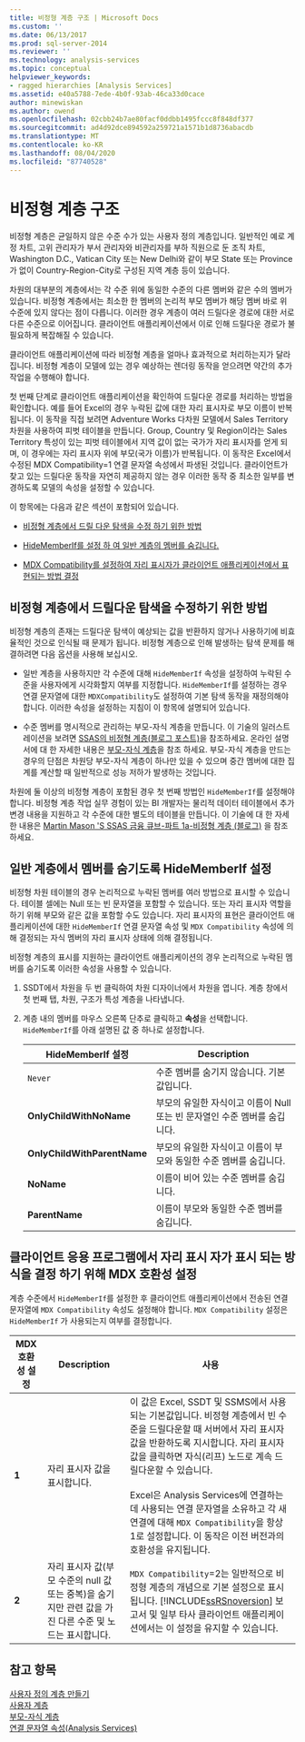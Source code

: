 ```yaml
---
title: 비정형 계층 구조 | Microsoft Docs
ms.custom: ''
ms.date: 06/13/2017
ms.prod: sql-server-2014
ms.reviewer: ''
ms.technology: analysis-services
ms.topic: conceptual
helpviewer_keywords:
- ragged hierarchies [Analysis Services]
ms.assetid: e40a5788-7ede-4b0f-93ab-46ca33d0cace
author: minewiskan
ms.author: owend
ms.openlocfilehash: 02cbb24b7ae80facf0ddbb1495fccc8f848df377
ms.sourcegitcommit: ad4d92dce894592a259721a1571b1d8736abacdb
ms.translationtype: MT
ms.contentlocale: ko-KR
ms.lasthandoff: 08/04/2020
ms.locfileid: "87740528"
---
```

# <a name="ragged-hierarchies"></a>비정형 계층 구조
  비정형 계층은 균일하지 않은 수준 수가 있는 사용자 정의 계층입니다. 일반적인 예로 계정 차트, 고위 관리자가 부서 관리자와 비관리자를 부하 직원으로 둔 조직 차트, Washington D.C., Vatican City 또는 New Delhi와 같이 부모 State 또는 Province가 없이 Country-Region-City로 구성된 지역 계층 등이 있습니다.  
  
 차원의 대부분의 계층에서는 각 수준 위에 동일한 수준의 다른 멤버와 같은 수의 멤버가 있습니다. 비정형 계층에서는 최소한 한 멤버의 논리적 부모 멤버가 해당 멤버 바로 위 수준에 있지 않다는 점이 다릅니다. 이러한 경우 계층이 여러 드릴다운 경로에 대한 서로 다른 수준으로 이어집니다. 클라이언트 애플리케이션에서 이로 인해 드릴다운 경로가 불필요하게 복잡해질 수 있습니다.  
  
 클라이언트 애플리케이션에 따라 비정형 계층을 얼마나 효과적으로 처리하는지가 달라집니다. 비정형 계층이 모델에 있는 경우 예상하는 렌더링 동작을 얻으려면 약간의 추가 작업을 수행해야 합니다.  
  
 첫 번째 단계로 클라이언트 애플리케이션을 확인하여 드릴다운 경로를 처리하는 방법을 확인합니다. 예를 들어 Excel의 경우 누락된 값에 대한 자리 표시자로 부모 이름이 반복됩니다. 이 동작을 직접 보려면 Adventure Works 다차원 모델에서 Sales Territory 차원을 사용하여 피벗 테이블을 만듭니다. Group, Country 및 Region이라는 Sales Territory 특성이 있는 피벗 테이블에서 지역 값이 없는 국가가 자리 표시자를 얻게 되며, 이 경우에는 자리 표시자 위에 부모(국가 이름)가 반복됩니다. 이 동작은 Excel에서 수정된 MDX Compatibility=1 연결 문자열 속성에서 파생된 것입니다. 클라이언트가 찾고 있는 드릴다운 동작을 자연히 제공하지 않는 경우 이러한 동작 중 최소한 일부를 변경하도록 모델의 속성을 설정할 수 있습니다.  
  
 이 항목에는 다음과 같은 섹션이 포함되어 있습니다.  
  
-   [비정형 계층에서 드릴 다운 탐색을 수정 하기 위한 방법](#bkmk_approach)  
  
-   [HideMemberIf를 설정 하 여 일반 계층의 멤버를 숨깁니다.](#bkmk_Hide)  
  
-   [MDX Compatibility를 설정하여 자리 표시자가 클라이언트 애플리케이션에서 표현되는 방법 결정](#bkmk_Mdx)  
  
##  <a name="approaches-for-modifying-drilldown-navigation-in-a-ragged-hierarchy"></a><a name="bkmk_approach"></a> 비정형 계층에서 드릴다운 탐색을 수정하기 위한 방법  
 비정형 계층의 존재는 드릴다운 탐색이 예상되는 값을 반환하지 않거나 사용하기에 비효율적인 것으로 인식될 때 문제가 됩니다. 비정형 계층으로 인해 발생하는 탐색 문제를 해결하려면 다음 옵션을 사용해 보십시오.  
  
-   일반 계층을 사용하지만 각 수준에 대해 `HideMemberIf` 속성을 설정하여 누락된 수준을 사용자에게 시각화할지 여부를 지정합니다. `HideMemberIf`를 설정하는 경우 연결 문자열에 대한 `MDXCompatibility`도 설정하여 기본 탐색 동작을 재정의해야 합니다. 이러한 속성을 설정하는 지침이 이 항목에 설명되어 있습니다.  
  
-   수준 멤버를 명시적으로 관리하는 부모-자식 계층을 만듭니다. 이 기술의 일러스트레이션을 보려면 [SSAS의 비정형 계층(블로그 포스트)](http://dwbi1.wordpress.com/2011/03/30/ragged-hierarchy-in-ssas/)을 참조하세요. 온라인 설명서에 대 한 자세한 내용은 [부모-자식 계층](parent-child-dimension.md)을 참조 하세요. 부모-자식 계층을 만드는 경우의 단점은 차원당 부모-자식 계층이 하나만 있을 수 있으며 중간 멤버에 대한 집계를 계산할 때 일반적으로 성능 저하가 발생하는 것입니다.  
  
 차원에 둘 이상의 비정형 계층이 포함된 경우 첫 번째 방법인 `HideMemberIf`를 설정해야 합니다. 비정형 계층 작업 실무 경험이 있는 BI 개발자는 물리적 데이터 테이블에서 추가 변경 내용을 지원하고 각 수준에 대한 별도의 테이블을 만듭니다. 이 기술에 대 한 자세한 내용은 [Martin Mason 'S SSAS 금융 큐브-파트 1a-비정형 계층 (블로그)](http://martinmason.wordpress.com/2012/03/03/the-ssas-financial-cubepart-1aragged-hierarchies-cont/) 을 참조 하세요.  
  
##  <a name="set-hidememberif-to-hide-members-in-a-regular-hierarchy"></a><a name="bkmk_Hide"></a> 일반 계층에서 멤버를 숨기도록 HideMemberIf 설정  
 비정형 차원 테이블의 경우 논리적으로 누락된 멤버를 여러 방법으로 표시할 수 있습니다. 테이블 셀에는 Null 또는 빈 문자열을 포함할 수 있습니다. 또는 자리 표시자 역할을 하기 위해 부모와 같은 값을 포함할 수도 있습니다. 자리 표시자의 표현은 클라이언트 애플리케이션에 대한 `HideMemberIf` 연결 문자열 속성 및 `MDX Compatibility` 속성에 의해 결정되는 자식 멤버의 자리 표시자 상태에 의해 결정됩니다.  
  
 비정형 계층의 표시를 지원하는 클라이언트 애플리케이션의 경우 논리적으로 누락된 멤버를 숨기도록 이러한 속성을 사용할 수 있습니다.  
  
1.  SSDT에서 차원을 두 번 클릭하여 차원 디자이너에서 차원을 엽니다. 계층 창에서 첫 번째 탭, 차원, 구조가 특성 계층을 나타냅니다.  
  
2.  계층 내의 멤버를 마우스 오른쪽 단추로 클릭하고 **속성**을 선택합니다. `HideMemberIf`를 아래 설명된 값 중 하나로 설정합니다.  
  
    |HideMemberIf 설정|Description|  
    |--------------------------|-----------------|  
    |`Never`|수준 멤버를 숨기지 않습니다. 기본값입니다.|  
    |**OnlyChildWithNoName**|부모의 유일한 자식이고 이름이 Null 또는 빈 문자열인 수준 멤버를 숨깁니다.|  
    |**OnlyChildWithParentName**|부모의 유일한 자식이고 이름이 부모와 동일한 수준 멤버를 숨깁니다.|  
    |**NoName**|이름이 비어 있는 수준 멤버를 숨깁니다.|  
    |**ParentName**|이름이 부모와 동일한 수준 멤버를 숨깁니다.|  
  
##  <a name="set-mdx-compatibility-to-determine-how-placeholders-are-represented-in-client-applications"></a><a name="bkmk_Mdx"></a>클라이언트 응용 프로그램에서 자리 표시 자가 표시 되는 방식을 결정 하기 위해 MDX 호환성 설정  
 계층 수준에서 `HideMemberIf`를 설정한 후 클라이언트 애플리케이션에서 전송된 연결 문자열에 `MDX Compatibility` 속성도 설정해야 합니다. `MDX Compatibility` 설정은 `HideMemberIf` 가 사용되는지 여부를 결정합니다.  
  
|MDX 호환성 설정|Description|사용|  
|-------------------------------|-----------------|-----------|  
|**1**|자리 표시자 값을 표시합니다.|이 값은 Excel, SSDT 및 SSMS에서 사용되는 기본값입니다. 비정형 계층에서 빈 수준을 드릴다운할 때 서버에서 자리 표시자 값을 반환하도록 지시합니다. 자리 표시자 값을 클릭하면 자식(리프) 노드로 계속 드릴다운할 수 있습니다.<br /><br /> Excel은 Analysis Services에 연결하는 데 사용되는 연결 문자열을 소유하고 각 새 연결에 대해 `MDX Compatibility`을 항상 1로 설정합니다. 이 동작은 이전 버전과의 호환성을 유지됩니다.|  
|**2**|자리 표시자 값(부모 수준의 null 값 또는 중복)을 숨기지만 관련 값을 가진 다른 수준 및 노드는 표시합니다.|`MDX Compatibility`=2는 일반적으로 비정형 계층의 개념으로 기본 설정으로 표시됩니다. [!INCLUDE[ssRSnoversion](../../includes/ssrsnoversion-md.md)] 보고서 및 일부 타사 클라이언트 애플리케이션에서는 이 설정을 유지할 수 있습니다.|  
  
## <a name="see-also"></a>참고 항목  
 [사용자 정의 계층 만들기](user-defined-hierarchies-create.md)   
 [사용자 계층](../multidimensional-models-olap-logical-dimension-objects/user-hierarchies.md)   
 [부모-자식 계층](parent-child-dimension.md)   
 [연결 문자열 속성&#40;Analysis Services&#41;](https://docs.microsoft.com/analysis-services/instances/connection-string-properties-analysis-services)  
  
  
